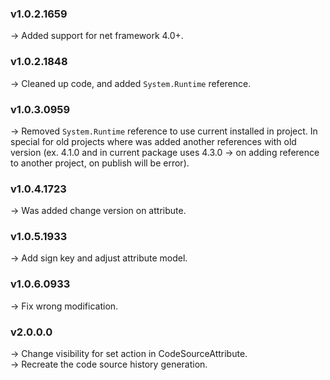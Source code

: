 ### **v1.0.2.1659** 
-> Added support for net framework 4.0+.<br />

### **v1.0.2.1848** 
-> Cleaned up code, and added `System.Runtime` reference.<br />

### **v1.0.3.0959** 
-> Removed `System.Runtime` reference to use current installed in project. In special for old projects where was added another references with old version (ex. 4.1.0 and in current package uses 4.3.0 -> on adding reference to another project, on publish will be error).<br />

### **v1.0.4.1723** 
-> Was added change version on attribute.<br />

### **v1.0.5.1933** 
-> Add sign key and adjust attribute model.<br />

### **v1.0.6.0933** 
-> Fix wrong modification.<br />

### **v2.0.0.0** 
-> Change visibility for set action in CodeSourceAttribute.<br />
-> Recreate the code source history generation.<br />